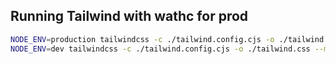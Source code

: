 

## Running Tailwind with wathc for prod
```bash
NODE_ENV=production tailwindcss -c ./tailwind.config.cjs -o ./tailwind.css --minify --watch
NODE_ENV=dev tailwindcss -c ./tailwind.config.cjs -o ./tailwind.css --minify --watch
```



<!-- https://youtu.be/wh0Y6gC-woM -->